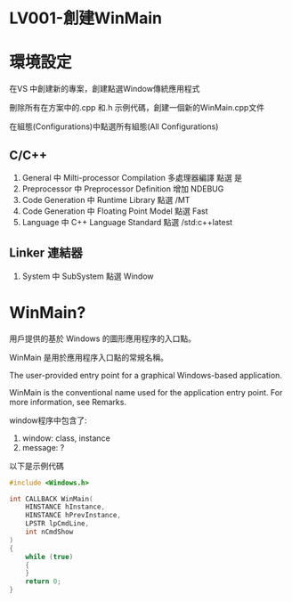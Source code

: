 # LV001-創建WinMain

# 環境設定

在VS 中創建新的專案，創建點選Window傳統應用程式

刪除所有在方案中的.cpp 和.h 示例代碼，創建一個新的WinMain.cpp文件

在組態(Configurations)中點選所有組態(All Configurations)

## C/C++
1. General 中 Milti-processor Compilation 多處理器編譯 點選 是
2. Preprocessor 中 Preprocessor Definition 增加 NDEBUG
3. Code Generation 中 Runtime Library 點選 /MT
4. Code Generation 中 Floating Point Model 點選 Fast
5. Language 中 C++ Language Standard 點選 /std:c++latest

## Linker 連結器
1. System 中 SubSystem 點選 Window

# WinMain?

用戶提供的基於 Windows 的圖形應用程序的入口點。

WinMain 是用於應用程序入口點的常規名稱。

The user-provided entry point for a graphical Windows-based application.

WinMain is the conventional name used for the application entry point. For more information, see Remarks.

window程序中包含了:
1. window: class, instance
2. message: ?

以下是示例代碼
```c++
#include <Windows.h>

int CALLBACK WinMain(
	HINSTANCE hInstance,
	HINSTANCE hPrevInstance,
	LPSTR lpCmdLine,
	int nCmdShow
)
{
	while (true)
	{
	}
	return 0;
}
```